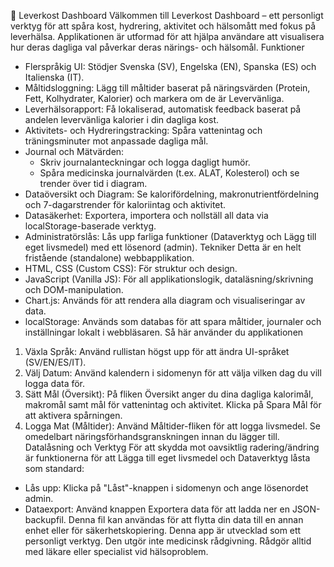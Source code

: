 🌿 Leverkost Dashboard
Välkommen till Leverkost Dashboard – ett personligt verktyg för att spåra kost, hydrering, aktivitet och hälsomått med fokus på leverhälsa. Applikationen är utformad för att hjälpa användare att visualisera hur deras dagliga val påverkar deras närings- och hälsomål.
Funktioner
* Flerspråkig UI: Stödjer Svenska (SV), Engelska (EN), Spanska (ES) och Italienska (IT).
* Måltidsloggning: Lägg till måltider baserat på näringsvärden (Protein, Fett, Kolhydrater, Kalorier) och markera om de är Levervänliga.
* Leverhälsorapport: Få lokaliserad, automatisk feedback baserat på andelen levervänliga kalorier i din dagliga kost.
* Aktivitets- och Hydreringstracking: Spåra vattenintag och träningsminuter mot anpassade dagliga mål.
* Journal och Mätvärden:
   * Skriv journalanteckningar och logga dagligt humör.
   * Spåra medicinska journalvärden (t.ex. ALAT, Kolesterol) och se trender över tid i diagram.
* Dataöversikt och Diagram: Se kalorifördelning, makronutrientfördelning och 7-dagarstrender för kaloriintag och aktivitet.
* Datasäkerhet: Exportera, importera och nollställ all data via localStorage-baserade verktyg.
* Administratörslås: Lås upp farliga funktioner (Dataverktyg och Lägg till eget livsmedel) med ett lösenord (admin).
Tekniker
Detta är en helt fristående (standalone) webbapplikation.
* HTML, CSS (Custom CSS): För struktur och design.
* JavaScript (Vanilla JS): För all applikationslogik, dataläsning/skrivning och DOM-manipulation.
* Chart.js: Används för att rendera alla diagram och visualiseringar av data.
* localStorage: Används som databas för att spara måltider, journaler och inställningar lokalt i webbläsaren.
Så här använder du applikationen
1. Växla Språk: Använd rullistan högst upp för att ändra UI-språket (SV/EN/ES/IT).
2. Välj Datum: Använd kalendern i sidomenyn för att välja vilken dag du vill logga data för.
3. Sätt Mål (Översikt): På fliken Översikt anger du dina dagliga kalorimål, makromål samt mål för vattenintag och aktivitet. Klicka på Spara Mål för att aktivera spårningen.
4. Logga Mat (Måltider): Använd Måltider-fliken för att logga livsmedel. Se omedelbart näringsförhandsgranskningen innan du lägger till.
Datalåsning och Verktyg
För att skydda mot oavsiktlig radering/ändring är funktionerna för att Lägga till eget livsmedel och Dataverktyg låsta som standard:
* Lås upp: Klicka på "Låst"-knappen i sidomenyn och ange lösenordet admin.
* Dataexport: Använd knappen Exportera data för att ladda ner en JSON-backupfil. Denna fil kan användas för att flytta din data till en annan enhet eller för säkerhetskopiering.
Denna app är utvecklad som ett personligt verktyg. Den utgör inte medicinsk rådgivning. Rådgör alltid med läkare eller specialist vid hälsoproblem.

